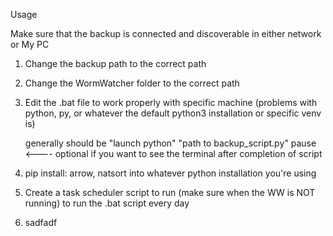 Usage

Make sure that the backup is connected and discoverable in either network or My PC

1. 
    Change the backup path to the correct path
    
2. 
    Change the WormWatcher folder to the correct path
    
3. 
    Edit the .bat file to work properly with specific machine (problems with python, py, or whatever the default python3 installation or specific venv is)
    
    generally should be 
    "launch python" "path to backup_script.py"
    pause <---- optional if you want to see the terminal after completion of script
    
4.
    pip install: arrow, natsort
    into whatever python installation you're using
    
5.
    Create a task scheduler script to run (make sure when the WW is NOT running) to run the .bat script every day
    
6. sadfadf
